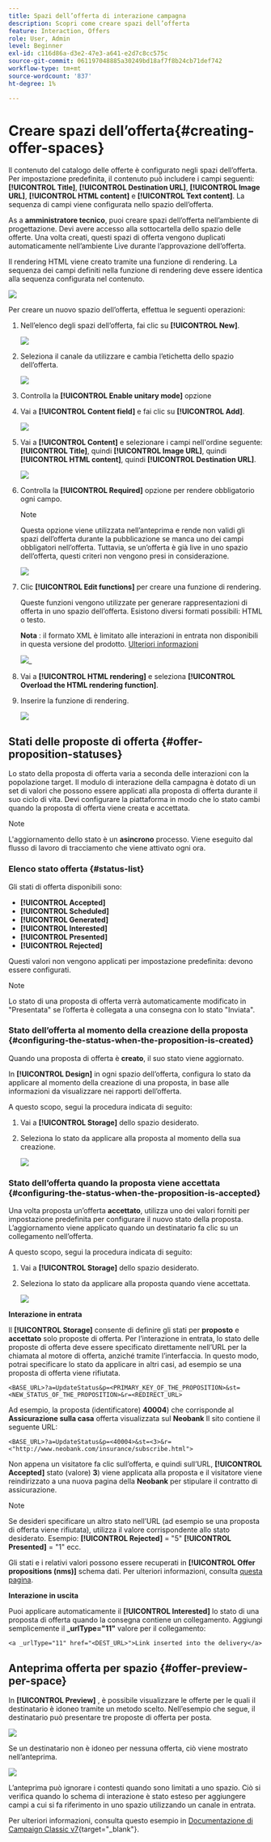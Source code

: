 ```yaml
---
title: Spazi dell’offerta di interazione campagna
description: Scopri come creare spazi dell’offerta
feature: Interaction, Offers
role: User, Admin
level: Beginner
exl-id: c116d86a-d3e2-47e3-a641-e2d7c8cc575c
source-git-commit: 061197048885a30249bd18af7f8b24cb71def742
workflow-type: tm+mt
source-wordcount: '837'
ht-degree: 1%

---
```


# Creare spazi dell’offerta{#creating-offer-spaces}

Il contenuto del catalogo delle offerte è configurato negli spazi dell’offerta. Per impostazione predefinita, il contenuto può includere i campi seguenti: **[!UICONTROL Title]**, **[!UICONTROL Destination URL]**, **[!UICONTROL Image URL]**, **[!UICONTROL HTML content]** e **[!UICONTROL Text content]**. La sequenza di campi viene configurata nello spazio dell’offerta.

As a **amministratore tecnico**, puoi creare spazi dell’offerta nell’ambiente di progettazione. Devi avere accesso alla sottocartella dello spazio delle offerte. Una volta creati, questi spazi di offerta vengono duplicati automaticamente nell’ambiente Live durante l’approvazione dell’offerta.

Il rendering HTML viene creato tramite una funzione di rendering. La sequenza dei campi definiti nella funzione di rendering deve essere identica alla sequenza configurata nel contenuto.

![](assets/offer_space_create_009.png)

Per creare un nuovo spazio dell’offerta, effettua le seguenti operazioni:

1. Nell’elenco degli spazi dell’offerta, fai clic su **[!UICONTROL New]**.

   ![](assets/offer_space_create_001.png)

1. Seleziona il canale da utilizzare e cambia l’etichetta dello spazio dell’offerta.

   ![](assets/offer_space_create_002.png)

1. Controlla la **[!UICONTROL Enable unitary mode]** opzione

1. Vai a **[!UICONTROL Content field]** e fai clic su **[!UICONTROL Add]**.

   ![](assets/offer_space_create_003.png)

1. Vai a **[!UICONTROL Content]** e selezionare i campi nell&#39;ordine seguente: **[!UICONTROL Title]**, quindi **[!UICONTROL Image URL]**, quindi **[!UICONTROL HTML content]**, quindi **[!UICONTROL Destination URL]**.

   ![](assets/offer_space_create_004.png)

1. Controlla la **[!UICONTROL Required]** opzione per rendere obbligatorio ogni campo.

   >[!NOTE]
   >
   >Questa opzione viene utilizzata nell’anteprima e rende non validi gli spazi dell’offerta durante la pubblicazione se manca uno dei campi obbligatori nell’offerta. Tuttavia, se un’offerta è già live in uno spazio dell’offerta, questi criteri non vengono presi in considerazione.

   ![](assets/offer_space_create_005.png)

1. Clic **[!UICONTROL Edit functions]** per creare una funzione di rendering.

   Queste funzioni vengono utilizzate per generare rappresentazioni di offerta in uno spazio dell’offerta. Esistono diversi formati possibili: HTML o testo.

   **Nota** : il formato XML è limitato alle interazioni in entrata non disponibili in questa versione del prodotto. [Ulteriori informazioni](../start/v7-to-v8.md#gs-unavailable-features)

   ![](assets/offer_space_create_006.png)_

1. Vai a **[!UICONTROL HTML rendering]** e seleziona **[!UICONTROL Overload the HTML rendering function]**.
1. Inserire la funzione di rendering.

   ![](assets/offer_space_create_007.png)

## Stati delle proposte di offerta {#offer-proposition-statuses}

Lo stato della proposta di offerta varia a seconda delle interazioni con la popolazione target. Il modulo di interazione della campagna è dotato di un set di valori che possono essere applicati alla proposta di offerta durante il suo ciclo di vita. Devi configurare la piattaforma in modo che lo stato cambi quando la proposta di offerta viene creata e accettata.

>[!NOTE]
>
>L&#39;aggiornamento dello stato è un **asincrono** processo. Viene eseguito dal flusso di lavoro di tracciamento che viene attivato ogni ora.

### Elenco stato offerta {#status-list}

Gli stati di offerta disponibili sono:

* **[!UICONTROL Accepted]**
* **[!UICONTROL Scheduled]**
* **[!UICONTROL Generated]**
* **[!UICONTROL Interested]**
* **[!UICONTROL Presented]**
* **[!UICONTROL Rejected]**

Questi valori non vengono applicati per impostazione predefinita: devono essere configurati.

>[!NOTE]
>
>Lo stato di una proposta di offerta verrà automaticamente modificato in &quot;Presentata&quot; se l’offerta è collegata a una consegna con lo stato &quot;Inviata&quot;.

### Stato dell’offerta al momento della creazione della proposta {#configuring-the-status-when-the-proposition-is-created}

Quando una proposta di offerta è **creato**, il suo stato viene aggiornato.

In **[!UICONTROL Design]** in ogni spazio dell’offerta, configura lo stato da applicare al momento della creazione di una proposta, in base alle informazioni da visualizzare nei rapporti dell’offerta.

A questo scopo, segui la procedura indicata di seguito:

1. Vai a **[!UICONTROL Storage]** dello spazio desiderato.
1. Seleziona lo stato da applicare alla proposta al momento della sua creazione.

   ![](assets/offer_update_status_001.png)

### Stato dell’offerta quando la proposta viene accettata {#configuring-the-status-when-the-proposition-is-accepted}

Una volta proposta un’offerta **accettato**, utilizza uno dei valori forniti per impostazione predefinita per configurare il nuovo stato della proposta. L’aggiornamento viene applicato quando un destinatario fa clic su un collegamento nell’offerta.

A questo scopo, segui la procedura indicata di seguito:

1. Vai a **[!UICONTROL Storage]** dello spazio desiderato.
1. Seleziona lo stato da applicare alla proposta quando viene accettata.

   ![](assets/offer_update_status_002.png)


**Interazione in entrata**

Il **[!UICONTROL Storage]** consente di definire gli stati per **proposto** e **accettato** solo proposte di offerta. Per l’interazione in entrata, lo stato delle proposte di offerta deve essere specificato direttamente nell’URL per la chiamata al motore di offerta, anziché tramite l’interfaccia. In questo modo, potrai specificare lo stato da applicare in altri casi, ad esempio se una proposta di offerta viene rifiutata.

```
<BASE_URL>?a=UpdateStatus&p=<PRIMARY_KEY_OF_THE_PROPOSITION>&st=<NEW_STATUS_OF_THE_PROPOSITION>&r=<REDIRECT_URL>
```

Ad esempio, la proposta (identificatore) **40004**) che corrisponde al **Assicurazione sulla casa** offerta visualizzata sul **Neobank** Il sito contiene il seguente URL:

```
<BASE_URL>?a=UpdateStatus&p=<40004>&st=<3>&r=<"http://www.neobank.com/insurance/subscribe.html">
```

Non appena un visitatore fa clic sull’offerta, e quindi sull’URL, **[!UICONTROL Accepted]** stato (valore) **3**) viene applicata alla proposta e il visitatore viene reindirizzato a una nuova pagina della **Neobank** per stipulare il contratto di assicurazione.

>[!NOTE]
>
>Se desideri specificare un altro stato nell’URL (ad esempio se una proposta di offerta viene rifiutata), utilizza il valore corrispondente allo stato desiderato. Esempio: **[!UICONTROL Rejected]** = &quot;5&quot; **[!UICONTROL Presented]** = &quot;1&quot; ecc.
>
>Gli stati e i relativi valori possono essere recuperati in **[!UICONTROL Offer propositions (nms)]** schema dati. Per ulteriori informazioni, consulta [questa pagina](../dev/create-schema.md).

**Interazione in uscita**

Puoi applicare automaticamente il **[!UICONTROL Interested]** lo stato di una proposta di offerta quando la consegna contiene un collegamento. Aggiungi semplicemente il **_urlType=&quot;11&quot;** valore per il collegamento:

```
<a _urlType="11" href="<DEST_URL>">Link inserted into the delivery</a>
```

## Anteprima offerta per spazio {#offer-preview-per-space}

In **[!UICONTROL Preview]** , è possibile visualizzare le offerte per le quali il destinatario è idoneo tramite un metodo scelto. Nell’esempio che segue, il destinatario può presentare tre proposte di offerta per posta.

![](assets/offer_space_overview_002.png)

Se un destinatario non è idoneo per nessuna offerta, ciò viene mostrato nell’anteprima.

![](assets/offer_space_overview_001.png)


L’anteprima può ignorare i contesti quando sono limitati a uno spazio. Ciò si verifica quando lo schema di interazione è stato esteso per aggiungere campi a cui si fa riferimento in uno spazio utilizzando un canale in entrata.

Per ulteriori informazioni, consulta questo esempio in [Documentazione di Campaign Classic v7](https://experienceleague.adobe.com/docs/campaign-classic/using/managing-offers/advanced-parameters/extension-example.html){target="_blank"}.
